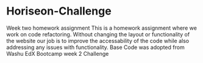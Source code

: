 # Horiseon-Challenge
Week two homework assignment
This is a homework assignment where we work on code refactoring. Without changing the layout or functionality of the website our job is to improve the accessability of the code while also addressing any issues with functionality.
Base Code was adopted from Washu EdX Bootcamp week 2 Challenge
